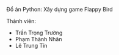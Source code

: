 Đồ án Python: Xây dựng game Flappy Bird

Thành viên:
  + Trần Trọng Trường
  + Phạm Thành Nhân
  + Lê Trung Tín
